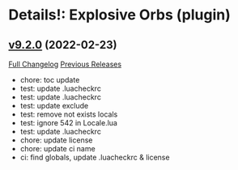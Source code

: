 # Details!: Explosive Orbs (plugin)

## [v9.2.0](https://github.com/LiangYuxuan/Details_ExplosiveOrbs/tree/v9.2.0) (2022-02-23)
[Full Changelog](https://github.com/LiangYuxuan/Details_ExplosiveOrbs/compare/v9.1.5...v9.2.0) [Previous Releases](https://github.com/LiangYuxuan/Details_ExplosiveOrbs/releases)

- chore: toc update  
- test: update .luacheckrc  
- test: update .luacheckrc  
- test: update exclude  
- test: remove not exists locals  
- test: ignore 542 in Locale.lua  
- test: update .luacheckrc  
- chore: update license  
- chore: update ci name  
- ci: find globals, update .luacheckrc & license  
